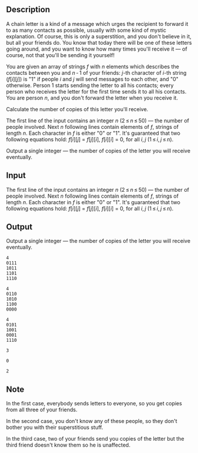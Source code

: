 ## Description

<div><p>A chain letter is a kind of a message which urges the recipient to forward it to as many contacts as possible, usually with some kind of mystic explanation. Of course, this is only a superstition, and you don't believe in it, but all your friends do. You know that today there will be one of these letters going around, and you want to know how many times you'll receive it — of course, not that you'll be sending it yourself!</p><p>You are given an array of strings <span class="tex-span"><i>f</i></span> with <span class="tex-span"><i>n</i></span> elements which describes the contacts between you and <span class="tex-span"><i>n</i> - 1</span> of your friends: <span class="tex-span"><i>j</i></span>-th character of <span class="tex-span"><i>i</i></span>-th string (<span class="tex-span"><i>f</i></span>[<span class="tex-span"><i>i</i></span>][<span class="tex-span"><i>j</i></span>]) is "<span class="tex-font-style-tt">1</span>" if people <span class="tex-span"><i>i</i></span> and <span class="tex-span"><i>j</i></span> will send messages to each other, and "<span class="tex-font-style-tt">0</span>" otherwise. Person 1 starts sending the letter to all his contacts; every person who receives the letter for the first time sends it to all his contacts. You are person <span class="tex-span"><i>n</i></span>, and you don't forward the letter when you receive it. </p><p>Calculate the number of copies of this letter you'll receive.</p></div><div class="input-specification"><p>The first line of the input contains an integer <span class="tex-span"><i>n</i></span> <span class="tex-span">(2 ≤ <i>n</i> ≤ 50)</span> — the number of people involved. Next <span class="tex-span"><i>n</i></span> following lines contain elements of <span class="tex-span"><i>f</i></span>, strings of length <span class="tex-span"><i>n</i></span>. Each character in <span class="tex-span"><i>f</i></span> is either "<span class="tex-font-style-tt">0</span>" or "<span class="tex-font-style-tt">1</span>". It's guaranteed that two following equations hold: <span class="tex-span"><i>f</i></span>[<span class="tex-span"><i>i</i></span>][<span class="tex-span"><i>j</i></span>] = <span class="tex-span"><i>f</i></span>[<span class="tex-span"><i>j</i></span>][<span class="tex-span"><i>i</i></span>], <span class="tex-span"><i>f</i></span>[<span class="tex-span"><i>i</i></span>][<span class="tex-span"><i>i</i></span>] = 0, for all <span class="tex-span"><i>i</i>, <i>j</i></span> <span class="tex-span">(1 ≤ <i>i</i>, <i>j</i> ≤ <i>n</i>)</span>.</p></div><div class="output-specification"><p>Output a single integer — the number of copies of the letter you will receive eventually.</p></div>

## Input

<p>The first line of the input contains an integer <span class="tex-span"><i>n</i></span> <span class="tex-span">(2 ≤ <i>n</i> ≤ 50)</span> — the number of people involved. Next <span class="tex-span"><i>n</i></span> following lines contain elements of <span class="tex-span"><i>f</i></span>, strings of length <span class="tex-span"><i>n</i></span>. Each character in <span class="tex-span"><i>f</i></span> is either "<span class="tex-font-style-tt">0</span>" or "<span class="tex-font-style-tt">1</span>". It's guaranteed that two following equations hold: <span class="tex-span"><i>f</i></span>[<span class="tex-span"><i>i</i></span>][<span class="tex-span"><i>j</i></span>] = <span class="tex-span"><i>f</i></span>[<span class="tex-span"><i>j</i></span>][<span class="tex-span"><i>i</i></span>], <span class="tex-span"><i>f</i></span>[<span class="tex-span"><i>i</i></span>][<span class="tex-span"><i>i</i></span>] = 0, for all <span class="tex-span"><i>i</i>, <i>j</i></span> <span class="tex-span">(1 ≤ <i>i</i>, <i>j</i> ≤ <i>n</i>)</span>.</p>

## Output

<p>Output a single integer — the number of copies of the letter you will receive eventually.</p>





```input1
4
0111
1011
1101
1110

```




```input2
4
0110
1010
1100
0000

```




```input3
4
0101
1001
0001
1110

```




```output1
3

```




```output2
0

```




```output3
2

```



## Note

<p>In the first case, everybody sends letters to everyone, so you get copies from all three of your friends.</p><p>In the second case, you don't know any of these people, so they don't bother you with their superstitious stuff.</p><p>In the third case, two of your friends send you copies of the letter but the third friend doesn't know them so he is unaffected.</p>

